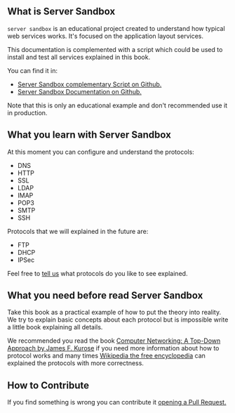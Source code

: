 ## What is Server Sandbox

`server sandbox` is an educational project created to understand how typical web services works. It's focused on the application layout services.

This documentation is complemented with a script which could be used to install and test all services explained in this book.

You can find it in:

* [Server Sandbox complementary Script on Github.](https://github.com/Kikobeats/server-sandbox)
* [Server Sandbox Documentation on Github.](https://github.com/Kikobeats/server-sandbox/tree/docs)

Note that this is only an educational example and don't recommended use it in production.

## What you learn with Server Sandbox

At this moment you can configure and understand the protocols:

* DNS
* HTTP
* SSL
* LDAP
* IMAP
* POP3
* SMTP
* SSH

Protocols that we will explained in the future are:

* FTP
* DHCP
* IPSec

Feel free to [tell us](https://github.com/Kikobeats/server-sandbox/issues) what protocols do you like to see explained.

## What you need before read Server Sandbox

Take this book as a practical example of how to put the theory into reality. We try to explain basic concepts about each protocol but is impossible write a little book explaining all details.

We recommended you read the book [Computer Networking: A Top-Down Approach by James F. Kurose](http://www.amazon.com/James-F.-Kurose/e/B001IGQHKM) if you need more information about how to protocol works and many times [Wikipedia the free encyclopedia](https://en.wikipedia.org/wiki/Main_Page) can explained the protocols with more correctness.

## How to Contribute

If you find something is wrong you can contribute it [opening a Pull Request.](https://github.com/Kikobeats/server-sandbox/pulls)
